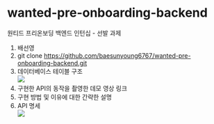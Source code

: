 # wanted-pre-onboarding-backend
원티드 프리온보딩 백엔드 인턴십 - 선발 과제

1. 배선영
2. git clone https://github.com/baesunyoung6767/wanted-pre-onboarding-backend.git
3. 데이터베이스 테이블 구조 <br/><img src="https://github.com/baesunyoung6767/wanted-pre-onboarding-backend/assets/87819894/70f6c76e-6d5e-4753-ab7b-1d2730178aab">
4. 구현한 API의 동작을 촬영한 데모 영상 링크
5. 구현 방법 및 이유에 대한 간략한 설명 
6. API 명세 <br/><img src="https://github.com/baesunyoung6767/everytime_back/assets/87819894/40e6e1f2-c0cc-43b9-b81c-ec1b0c955ce5">
